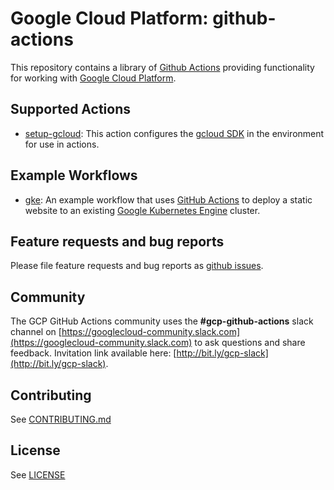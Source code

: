 <!--
 Copyright 2019 Google LLC

 Licensed under the Apache License, Version 2.0 (the "License"); you may not use this file except in
 compliance with the License. You may obtain a copy of the License at

        https://www.apache.org/licenses/LICENSE-2.0

 Unless required by applicable law or agreed to in writing, software distributed under the License
 is distributed on an "AS IS" BASIS, WITHOUT WARRANTIES OR CONDITIONS OF ANY KIND, either express or
 implied. See the License for the specific language governing permissions and limitations under the
 License.
-->

# Google Cloud Platform: github-actions

This repository contains a library of [Github Actions](https://github.com/actions) providing functionality
for working with [Google Cloud Platform](http://cloud.google.com/).

## Supported Actions

* [setup-gcloud](./setup-gcloud/README.md): This action configures the [gcloud SDK](https://cloud.google.com/sdk/) in the environment for use in actions.

## Example Workflows

* [gke](./example-workflows/gke/README.md): An example workflow that uses [GitHub Actions](https://help.github.com/en/categories/automating-your-workflow-with-github-actions) to deploy a static website to an existing [Google Kubernetes Engine](https://cloud.google.com/kubernetes-engine/) cluster.

## Feature requests and bug reports

Please file feature requests and bug reports as
[github issues](https://github.com/GoogleCloudPlatform/github-actions/issues).

## Community

The GCP GitHub Actions community uses the **#gcp-github-actions** slack channel on
[https://googlecloud-community.slack.com](https://googlecloud-community.slack.com)
to ask questions and share feedback. Invitation link available here: 
[http://bit.ly/gcp-slack](http://bit.ly/gcp-slack).

## Contributing

See [CONTRIBUTING.md](CONTRIBUTING.md)

## License

See [LICENSE](LICENSE) 

